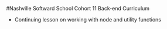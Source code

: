 #Nashville Softward School Cohort 11 Back-end Curriculum

- Continuing lesson on working with node and utility functions

